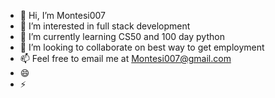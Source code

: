- 👋 Hi, I’m Montesi007
- 👀 I’m interested in full stack development
- 🌱 I’m currently learning CS50 and 100 day python
- 💞️ I’m looking to collaborate on best way to get employment
- 📫 Feel free to email me at Montesi007@gmail.com
- 😄 
- ⚡ 

